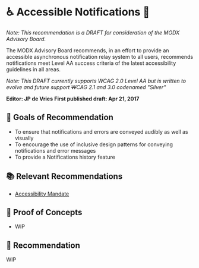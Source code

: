 # ♿️ Accessible Notifications 📣

_Note: This recommendation is a DRAFT for consideration of the MODX Advisory&nbsp;Board._

The MODX Advisory Board recommends, in an effort to provide an accessible asynchronous notification relay system to all users, recommends notifications meet Level AA success criteria of the latest accessibility guidelines in all&nbsp;areas.

*Note: This DRAFT currently supports WCAG 2.0 Level AA but is written to evolve and future support ~~W~~CAG 2.1 and 3.0 codenamed "Silver"*


**Editor: JP de Vries**
**First published draft: Apr 21, 2017**

## 🙏 Goals of Recommendation

  - To ensure that notifications and errors are conveyed audibly as well as visually
  - To encourage the use of inclusive design patterns for conveying notifications and error messages
  - To provide a Notifications history feature

## 📚 Relevant Recommendations

 - [Accessibility Mandate](https://github.com/modxcms/mab-recommendations/pull/3)

## 🎯 Proof of Concepts
 - WIP

## 📝 Recommendation
WIP
